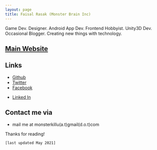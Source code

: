 ```yaml
---
layout: page
title: Faisal Rasak (Monster Brain Inc)
---
```


<p class="message">
   Game Dev. Designer. Android App Dev. Frontend Hobbyist. Unity3D Dev. Occasional Blogger. Creating new things with technology.
</p>

## [Main Website](https://monsterbraininc.com/)

## Links
* [Github](https://github.com/monsterbrain)
* [Twitter](https://twitter.com/Faisal_Rasak)
* [Facebook](https://www.facebook.com/Monsterkillu)

- [Linked In](https://www.linkedin.com/in/faisal-rasak-b6426231)

## Contact me via
* mail me at monsterkillu(a.t)gmail(d.o.t)com

Thanks for reading!

```[last updated May 2021]```
